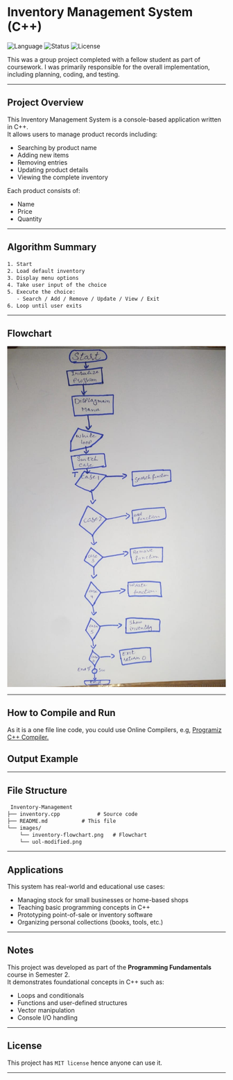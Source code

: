 # Inventory Management System (C++)

![Language](https://img.shields.io/badge/language-C++-blue.svg)
![Status](https://img.shields.io/badge/status-StudentProject-brightgreen)
![License](https://img.shields.io/badge/license-MIT-lightgrey)


This was a group project completed with a fellow student as part of coursework. I was primarily responsible for the overall implementation, including planning, coding, and testing.

---

## Project Overview

This Inventory Management System is a console-based application written in C++.  
It allows users to manage product records including:

- Searching by product name  
- Adding new items  
- Removing entries  
- Updating product details  
- Viewing the complete inventory  

Each product consists of:
- Name
- Price
- Quantity

---

## Algorithm Summary

```text
1. Start
2. Load default inventory
3. Display menu options
4. Take user input of the choice
5. Execute the choice:
   - Search / Add / Remove / Update / View / Exit
6. Loop until user exits
```

---

## Flowchart

<img src="images/inventory-flowchart.png" alt="Image" width="600"/>



---

## How to Compile and Run
As it is a one file line code, you could use Online Compilers, e.g, [Programiz C++ Compiler.](https://www.programiz.com/cpp-programming/online-compiler/)

## Output Example


---

## File Structure

```text
 Inventory-Management
├── inventory.cpp            # Source code
├── README.md           # This file
└── images/
    └── inventory-flowchart.png   # Flowchart
    └── uol-modified.png
```

---

## Applications

This system has real-world and educational use cases:

- Managing stock for small businesses or home-based shops  
- Teaching basic programming concepts in C++  
- Prototyping point-of-sale or inventory software  
- Organizing personal collections (books, tools, etc.)

---

## Notes

This project was developed as part of the **Programming Fundamentals** course in Semester 2.  
It demonstrates foundational concepts in C++ such as:

- Loops and conditionals  
- Functions and user-defined structures  
- Vector manipulation  
- Console I/O handling  


---


## License

This project has `MIT license` hence anyone can use it.

---
